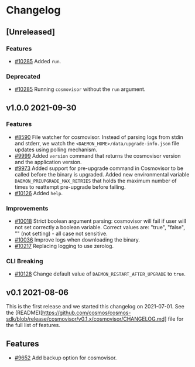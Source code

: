 <!--
Guiding Principles:

Changelogs are for humans, not machines.
There should be an entry for every single version.
The same types of changes should be grouped.
Versions and sections should be linkable.
The latest version comes first.
The release date of each version is displayed.
Mention whether you follow Semantic Versioning.

Usage:

Change log entries are to be added to the Unreleased section under the
appropriate stanza (see below). Each entry should ideally include a tag and
the Github issue reference in the following format:

* (<tag>) \#<issue-number> message

The issue numbers will later be link-ified during the release process so you do
not have to worry about including a link manually, but you can if you wish.

Types of changes (Stanzas):

"Features" for new features.
"Improvements" for changes in existing functionality.
"Deprecated" for soon-to-be removed features.
"Bug Fixes" for any bug fixes.
"Client Breaking" for breaking Protobuf, gRPC and REST routes used by end-users.
"CLI Breaking" for breaking CLI commands.
"API Breaking" for breaking exported APIs used by developers building on SDK.
Ref: https://keepachangelog.com/en/1.0.0/
-->

# Changelog

## [Unreleased]

### Features

+ [\#10285](https://github.com/cosmos/cosmos-sdk/pull/10316) Added `run`.

### Deprecated

+ [\#10285](https://github.com/cosmos/cosmos-sdk/pull/10316) Running `cosmovisor` without the `run` argument.

## v1.0.0 2021-09-30

### Features

+ [\#8590](https://github.com/cosmos/cosmos-sdk/pull/8590) File watcher for cosmovisor. Instead of parsing logs from stdin and stderr, we watch the `<DAEMON_HOME>/data/upgrade-info.json` file updates using polling mechanism.
+ [\#9999](https://github.com/cosmos/cosmos-sdk/pull/10103) Added `version` command that returns the cosmovisor version and the application version.
+ [\#9973](https://github.com/cosmos/cosmos-sdk/pull/10056) Added support for pre-upgrade command in Cosmovisor to be called before the binary is upgraded. Added new environmental variable `DAEMON_PREUPGRADE_MAX_RETRIES` that holds the maximum number of times to reattempt pre-upgrade before failing.
+ [\#10126](https://github.com/cosmos/cosmos-sdk/pull/10229) Added `help`.

### Improvements

+ [\#10018](https://github.com/cosmos/cosmos-sdk/pull/10018) Strict boolean argument parsing: cosmovisor will fail if user will not set correctly a boolean variable. Correct values are: "true", "false", "" (not setting) - all case not sensitive.
+ [\#10036](https://github.com/cosmos/cosmos-sdk/pull/10036) Improve logs when downloading the binary.
+ [\#10217](https://github.com/cosmos/cosmos-sdk/pull/10217) Replacing logging to use zerolog.

### CLI Breaking
+ [\#10128](https://github.com/cosmos/cosmos-sdk/pull/10128) Change default value of `DAEMON_RESTART_AFTER_UPGRADE` to `true`.

## v0.1 2021-08-06

This is the first release and we started this changelog on 2021-07-01. See the (README)[https://github.com/cosmos/cosmos-sdk/blob/release/cosmovisor/v0.1.x/cosmovisor/CHANGELOG.md] file for the full list of features.

## Features

* [\#9652](https://github.com/cosmos/cosmos-sdk/pull/9652) Add backup option for cosmovisor.
